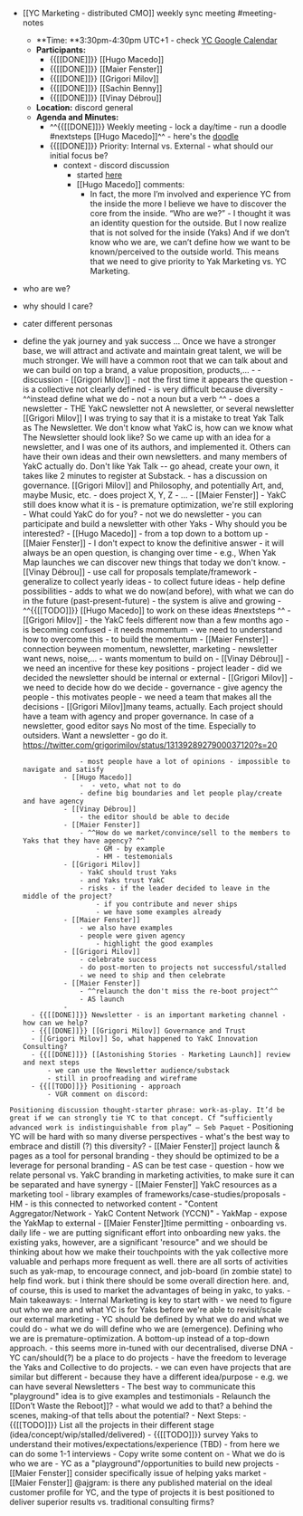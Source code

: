 - [[YC Marketing - distributed CMO]] weekly sync meeting #meeting-notes
    - **Time: **3:30pm-4:30pm UTC+1 - check [YC Google Calendar ](https://calendar.google.com/calendar/u/0/r?cid=bzk5NW00MzE3M2Jwc2xtaGg0OW5tcnA1aTRAZ3JvdXAuY2FsZW5kYXIuZ29vZ2xlLmNvbQ)
    - **Participants:**
        - {{[[DONE]]}} [[Hugo Macedo]]
        - {{[[DONE]]}} [[Maier Fenster]]
        - {{[[DONE]]}} [[Grigori Milov]]
        - {{[[DONE]]}} [[Sachin Benny]]
        - {{[[DONE]]}} [[Vinay Débrou]]
    - **Location:** discord general
    - **Agenda and Minutes:**
        - ^^{{[[DONE]]}} Weekly meeting - lock a day/time - run a doodle #nextsteps [[Hugo Macedo]]^^ - here's the [doodle](https://doodle.com/poll/quh299azqsu9tinc)
        - {{[[DONE]]}} Priority: Internal vs. External - what should our initial focus be?
            - context - discord discussion
                - started [here](https://discordapp.com/channels/692111190851059762/756113566452678707/762740941852508240)
                - [[Hugo Macedo]] comments:
                    - In fact, the more I’m involved and experience YC from the inside the more I believe we have to discover the core from the inside. 
“Who are we?” - I thought it was an identity question for the outside. But I now realize that is not solved for the inside (Yaks)
And if we don’t know who we are, we can’t define how we want to be known/perceived to the outside world. 
This means that we need to give priority to Yak Marketing vs. YC Marketing. 

- who are we?
- why should I care?
- cater different personas 
- define the yak journey and yak success
...
Once we have a stronger base, we will attract and activate and maintain  great talent, we will be much stronger. 
We will have a common root that we can talk about and we can build on top a brand, a value proposition, products,...
                - 
            - discussion
                - [[Grigori Milov]]
                    - not the first time it appears the question
                    - is a collective not clearly defined
                    - is very difficult because diversity
                    - ^^instead define what we do - not a noun but a verb ^^
                        - does a newsletter - THE YakC newsletter not A newsletter, or several newsletter [[Grigori Milov]] I was trying to say that it is a mistake to treat Yak Talk as The Newsletter. We don't know what YakC is, how can we know what The Newsletter should look like?
So we came up with an idea for a newsletter, and I was one of its authors, and implemented it. Others can have their own ideas and their own newsletters. and many members of YakC actually do. Don't like Yak Talk -- go ahead, create your own, it takes like 2 minutes to register at Substack.
                        - has a discussion on governance. [[Grigori Milov]] and Philosophy, and potentially Art, and, maybe Music, etc.
                        - does project X, Y, Z
                        - ...
                - [[Maier Fenster]]
                    - YakC still does know what it is - is premature optimization, we're still exploring
                    - What could YakC do for you?
                        - not we do newsletter
                            - you can participate and build a newsletter with other Yaks
                    - Why should you be interested?
                - [[Hugo Macedo]] 
                    - from a top down to a bottom up
                - [[Maier Fenster]]
                    - I don't expect to know the definitive answer 
                    - it will always be an open question, is changing over time 
                    - e.g., When Yak Map launches we can discover new things that today we don't know.
                - [[Vinay Débrou]]
                    - use call for proposals template/framework - generalize to collect yearly ideas 
                        - to collect future ideas - help define possibilities 
                    - adds to what we do now(and before), with what we can do in the future (past-present-future)
                - the system is alive and growing
                - ^^{{[[TODO]]}} [[Hugo Macedo]] to work on these ideas #nextsteps ^^
                - [[Grigori Milov]]
                    - the YakC feels different now than a few months ago
                    - is becoming confused
                    - it needs momentum 
                    - we need to understand how to overcome this - to build the momentum
                - [[Maier Fenster]]
                    - connection beyween momentum, newsletter, marketing
                        - newsletter want news, noise,... - wants momentum to build on
                - [[Vinay Débrou]]
                    - we need an incentive for these key positions - project leader
                    - did we decided the newsletter should be internal or external
                - [[Grigori Milov]]
                    - we need to decide how do we decide - governance
                    - give agency the people - this motivates people
                    - we need a team that makes all the decisions 
                    - [[Grigori Milov]]many teams, actually. Each project should have a team with agency and proper governance. 
In case of a newsletter, good editor says No most of the time. Especially to outsiders. Want a newsletter - go do it.
https://twitter.com/grigorimilov/status/1313928927900037120?s=20

                    - most people have a lot of opinions - impossible to navigate and satisfy 
                - [[Hugo Macedo]]
                    -  - veto, what not to do
                    - define big boundaries and let people play/create and have agency
                - [[Vinay Débrou]]
                    - the editor should be able to decide
                - [[Maier Fenster]]
                    - ^^How do we market/convince/sell to the members to Yaks that they have agency? ^^
                        - GM - by example
                        - HM - testemonials
                - [[Grigori Milov]]
                    - YakC should trust Yaks
                    - and Yaks trust YakC
                    - risks - if the leader decided to leave in the middle of the project?
                        - if you contribute and never ships
                        - we have some examples already
                - [[Maier Fenster]]
                    - we also have examples
                    - people were given agency 
                        - highlight the good examples
                - [[Grigori Milov]]
                    - celebrate success
                    - do post-morten to projects not successful/stalled
                    - we need to ship and then celebrate
                - [[Maier Fenster]]
                    - ^^relaunch the don't miss the re-boot project^^
                    - AS launch
                - 
        - {{[[DONE]]}} Newsletter - is an important marketing channel - how can we help?
        - {{[[DONE]]}} [[Grigori Milov]] Governance and Trust
        - [[Grigori Milov]] So, what happened to YakC Innovation Consulting?
        - {{[[DONE]]}} [[Astonishing Stories - Marketing Launch]] review and next steps
            - we can use the Newsletter audience/substack
            - still in proofreading and wireframe
        - {{[[TODO]]}} Positioning - approach 
            - VGR comment on discord: 
`Positioning discussion thought-starter phrase: work-as-play. It’d be great if we can strongly tie YC to that concept. Cf “sufficiently advanced work is indistinguishable from play” — Seb Paquet`
            - Positioning YC will be hard with so many diverse perspectives - what's the best way to embrace and distill (?) this diversity?
        - [[Maier Fenster]] project launch & pages as a tool for personal branding
            - they should be optimized to be a leverage for personal branding 
            - AS can be test case
            - question - how we relate personal vs. YakC branding in marketing activities, to make sure it can be separated and have synergy
        - [[Maier Fenster]] YakC resources as a marketing tool
            - library examples of frameworks/case-studies/proposals
            - HM - is this connected to networked content -  "Content Aggregator/Network - YakC Content Network (YCCN)"
            - YakMap - expose the YakMap to external
        - [[Maier Fenster]]time permitting - onboarding vs. daily life
            - we are putting significant effort into onboarding new yaks. the existing yaks, however, are a significant 'resource" and we should be thinking about how we make their touchpoints with the yak collective more valuable and perhaps more frequent as well. there are all sorts of activities such as yak-map, to encourage connect, and job-board (in zombie state) to help find work. but i think there should be some overall direction here. and, of course, this is used to market the advantages of being in yakc, to yaks.
    - Main takeaways:
        - Internal Marketing is key to start with - we need to figure out who we are and what YC is for Yaks before we're able to revisit/scale our external marketing
        - YC should be defined by what we do and what we could do - what we do will define who we are (emergence). Defining who we are is premature-optimization. A bottom-up instead of a top-down approach.
            - this seems more in-tuned with our decentralised, diverse DNA
        - YC can/should(?) be a place to do projects - have the freedom to leverage the Yaks and Collective to do projects.
            - we can even have projects that are similar but different - because they have a different idea/purpose - e.g. we can have several Newsletters
        - The best way to communicate this "playground" idea is to give examples and testimonials
        -  Relaunch the [[Don’t Waste the Reboot]]?
            - what would we add to that? a behind the scenes, making-of that tells about the potential?
        - Next Steps:
            - {{[[TODO]]}} List all the projects in their different stage (idea/concept/wip/stalled/delivered)
            - {{[[TODO]]}} survey Yaks to understand their motives/expectations/experience (TBD)
                - from here we can do some 1-1 interviews
            - Copy write some content on
                - What we do is who we are
                - YC as a "playground"/opportunities to build new projects
            - [[Maier Fenster]] consider specifically issue of helping yaks market
            - [[Maier Fenster]] @ajgram: is there any published material on the ideal customer profile for YC, and the type of projects it is best positioned to deliver superior results vs. traditional consulting firms?
